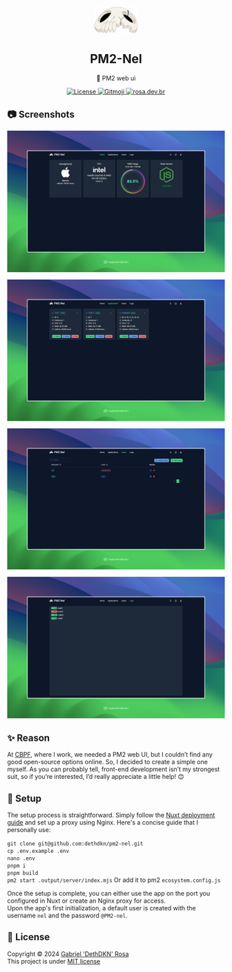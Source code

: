 <p align="center">
   <img src="https://github.com/dethdkn/pm2-nel/blob/main/public/nel.png?raw=true" alt="PM2-Nel" width="100px"/>
<h1 align="center">PM2-Nel</h1>
</p>
<p align="center">🎯 PM2 web ui</p>
<p align="center">
   <a href="https://github.com/dethdkn/ldap-passwords/blob/main/LICENSE">
      <img src="https://img.shields.io/github/license/dethdkn/ldap-passwords?color=%233da639&logo=open%20source%20initiative" alt="License"/>
  </a>
   <a href="https://gitmoji.dev">
      <img src="https://img.shields.io/badge/gitmoji-%20😜%20😍-FFDD67" alt="Gitmoji"/>
   </a>
   <a href="https://rosa.dev.br">
      <img src="https://img.shields.io/badge/check me!-👻-F28AA9" alt="rosa.dev.br"/>
   </a>
</p>

## 📷 Screenshots

<p align="center">
   <img src="https://github.com/dethdkn/pm2-nel/blob/main/screenshots/Home.jpeg?raw=true" alt="PM2-Nel Home"/>
</p>
<p align="center">
   <img src="https://github.com/dethdkn/pm2-nel/blob/main/screenshots/Applications.jpeg?raw=true" alt="PM2-Nel Applications"/>
</p>
<p align="center">
   <img src="https://github.com/dethdkn/pm2-nel/blob/main/screenshots/Users.jpeg?raw=true" alt="PM2-Nel Users"/>
</p>
<p align="center">
   <img src="https://github.com/dethdkn/pm2-nel/blob/main/screenshots/Logs.jpeg?raw=true" alt="PM2-Nel Logs"/>
</p>

## ✨ Reason

At [CBPF](https://cbpf.br), where I work, we needed a PM2 web UI, but I couldn’t find any good open-source options online. So, I decided to create a simple one myself. As you can probably tell, front-end development isn’t my strongest suit, so if you’re interested, I’d really appreciate a little help! 😊

## 🚀 Setup

The setup process is straightforward. Simply follow the [Nuxt deployment guide](https://nuxt.com/docs/getting-started/deployment) and set up a proxy using Nginx. Here's a concise guide that I personally use:

`git clone git@github.com:dethdkn/pm2-nel.git`\
`cp .env.example .env`\
`nano .env`\
`pnpm i`\
`pnpm build`\
`pm2 start .output/server/index.mjs` Or add it to pm2 `ecosystem.config.js`

Once the setup is complete, you can either use the app on the port you configured in Nuxt or create an Nginx proxy for access.\
Upon the app's first initialization, a default user is created with the username `nel` and the password `@PM2-nel`.

## 📝 License

Copyright © 2024 [Gabriel 'DethDKN' Rosa](https://github.com/dethdkn)\
This project is under [MIT license](https://github.com/dethdkn/pm2-nel/blob/main/LICENSE)